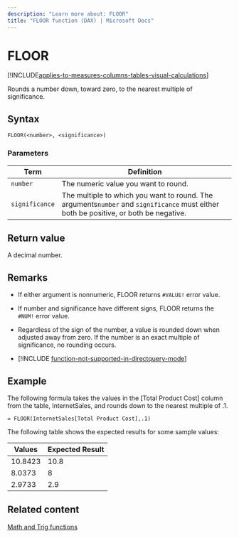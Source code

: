 ```yaml
---
description: "Learn more about: FLOOR"
title: "FLOOR function (DAX) | Microsoft Docs"
---
```

# FLOOR

[!INCLUDE[applies-to-measures-columns-tables-visual-calculations](includes/applies-to-measures-columns-tables-visual-calculations.md)]

Rounds a number down, toward zero, to the nearest multiple of significance.  
  
## Syntax  
  
```dax
FLOOR(<number>, <significance>)  
```
  
### Parameters  
  
|Term|Definition|  
|--------|--------------|  
|`number`|The numeric value you want to round.|  
|`significance`|The multiple to which you want to round. The arguments`number` and `significance` must either both be positive, or both be negative.|  
  
## Return value

A decimal number.  
  
## Remarks

- If either argument is nonnumeric, FLOOR returns `#VALUE!` error value.  
  
- If number and significance have different signs, FLOOR returns the `#NUM!` error value.  
  
- Regardless of the sign of the number, a value is rounded down when adjusted away from zero. If the number is an exact multiple of significance, no rounding occurs.  

- [!INCLUDE [function-not-supported-in-directquery-mode](includes/function-not-supported-in-directquery-mode.md)]

## Example

The following formula takes the values in the [Total Product Cost] column from the table, InternetSales, and rounds down to the nearest multiple of .1.  
  
```dax
= FLOOR(InternetSales[Total Product Cost],.1)  
```

The following table shows the expected results for some sample values:  
  
|Values|Expected Result|  
|----------|-------------------|  
|10.8423|10.8|  
|8.0373|8|  
|2.9733|2.9|  
  
## Related content

[Math and Trig functions](math-and-trig-functions-dax.md)  
